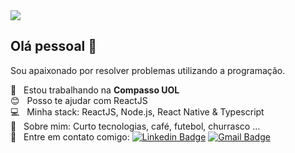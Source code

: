 <img width="auto" src="https://github.com/tgmarinho/tgmarinho/blob/master/banner.png">

## Olá pessoal 👋
Sou apaixonado por resolver problemas utilizando a programação.

 :rocket:  &nbsp; Estou trabalhando na **Compasso UOL**
 <br/> :blush: &nbsp; Posso te ajudar com ReactJS
 <br/> :computer: &nbsp; Minha stack: ReactJS, Node.js, React Native & Typescript
 <br/> 💬  &nbsp; Sobre mim: Curto tecnologias, café, futebol, churrasco ...
 <br/> :email: &nbsp; Entre em contato comigo: [![Linkedin Badge](https://img.shields.io/badge/-Linkedin-blue?style=flat-square&logo=Linkedin&logoColor=white&link=Linkedin)](https://www.linkedin.com/in/douglas-belarmino/) 
[![Gmail Badge](https://img.shields.io/badge/-Email-c14438?style=flat-square&logo=Gmail&logoColor=white&link=mailto:douglas.belarr@gmail.com)](mailto:douglas.belarr@gmail.com)
